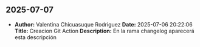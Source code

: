 
## 2025-07-07
- **Author:** Valentina Chicuasuque Rodriguez
  **Date:** 2025-07-06 20:22:06
  **Title:** Creacion Git Action
  **Description:** En la rama changelog aparecerá esta descripción
